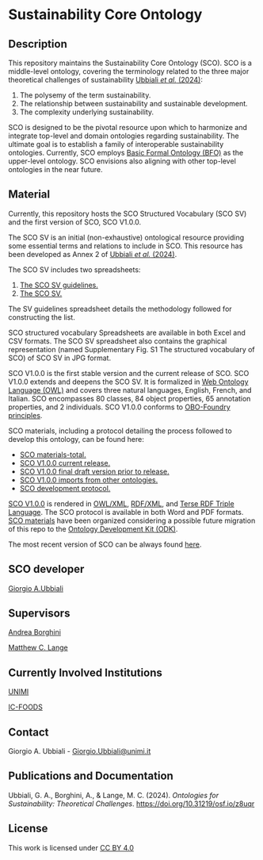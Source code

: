 # Sustainability Core Ontology

## Description

This repository maintains the Sustainability Core Ontology (SCO). SCO is a middle-level ontology, covering the terminology related to the three major theoretical challenges of sustainability [Ubbiali *et al.* (2024)](https://doi.org/10.31219/osf.io/z8uqr ):
1) The polysemy of the term sustainability.
2) The relationship between sustainability and sustainable development.
3) The complexity underlying sustainability.
   
SCO is designed to be the pivotal resource upon which to harmonize and integrate top-level and domain ontologies regarding sustainability. The ultimate goal is to establish a family of interoperable sustainability ontologies. Currently, SCO employs [Basic Formal Ontology (BFO)](https://github.com/BFO-ontology/BFO-2020) as the upper-level ontology. SCO envisions also aligning with other top-level ontologies in the near future.


## Material

Currently, this repository hosts the SCO Structured Vocabulary (SCO SV) and the first version of SCO, SCO V1.0.0. 

The SCO SV is an initial (non-exhaustive) ontological resource providing some essential terms and relations to include in SCO. This resource has been developed as Annex 2 of [Ubbiali *et al.* (2024)](https://doi.org/10.31219/osf.io/z8uqr).

The SCO SV includes two spreadsheets: 

1) [The SCO SV guidelines.](https://github.com/gioUbbiali/Sustainability-Core-Ontology/tree/main/SCO%20SV%20guidelines)
2) [The SCO SV.](https://github.com/gioUbbiali/Sustainability-Core-Ontology/tree/main/SCO%20SV%20guidelines) 

The SV guidelines spreadsheet details the methodology followed for constructing the list.

SCO structured vocabulary Spreadsheets are available in both Excel and CSV formats. The SCO SV spreadsheet also contains the graphical representation (named Supplementary Fig. S1 The structured vocabulary of SCO) of SCO SV in JPG format.

SCO V1.0.0 is the first stable version and the current release of SCO. SCO V1.0.0 extends and deepens the SCO SV. It is formalized in [Web Ontology Language (OWL)](https://www.w3.org/TR/owl2-overview/) and covers three natural languages, English, French, and Italian. SCO encompasses 80 classes, 84 object properties, 65 annotation properties, and 2 individuals. SCO V1.0.0 conforms to [OBO-Foundry principles](https://obofoundry.org/principles/fp-000-summary.html).

SCO materials, including a protocol detailing the process followed to develop this ontology, can be found here:

- [SCO materials-total.](https://github.com/gioUbbiali/Sustainability-Core-Ontology/tree/main/SCO)
- [SCO V1.0.0 current release. ](https://github.com/gioUbbiali/Sustainability-Core-Ontology/tree/main/SCO)
- [SCO V1.0.0 final draft version prior to release. ](https://github.com/gioUbbiali/Sustainability-Core-Ontology/tree/main/SCO/src/ontology)
- [SCO V1.0.0 imports from other ontologies. ](https://github.com/gioUbbiali/Sustainability-Core-Ontology/tree/main/SCO/src/ontology/imports)
- [SCO development protocol. ](https://github.com/gioUbbiali/Sustainability-Core-Ontology/tree/main/SCO/sco%20development%20protocol)

[SCO V1.0.0](https://github.com/gioUbbiali/Sustainability-Core-Ontology/tree/main/SCO) is rendered in [OWL/XML](https://www.w3.org/TR/owl2-overview/), [RDF/XML](https://www.w3.org/TR/rdf-syntax-grammar/), and [Terse RDF Triple Language](https://www.w3.org/TR/turtle/). The SCO protocol is available in both Word and PDF formats. [SCO materials](https://github.com/gioUbbiali/Sustainability-Core-Ontology/tree/main/SCO) have been organized considering a possible future migration of this repo to the [Ontology Development Kit (ODK)](https://github.com/INCATools/ontology-development-kit).

The most recent version of SCO can be always found [here](https://github.com/gioUbbiali/Sustainability-Core-Ontology).

##  SCO developer   

[Giorgio A.Ubbiali](https://orcid.org/0000-0001-7872-1770)

##  Supervisors  

[Andrea Borghini](https://orcid.org/0000-0002-2239-1482)

[Matthew C. Lange](https://orcid.org/0000-0002-6148-7962)


## Currently Involved Institutions

[UNIMI](https://www.unimi.it/it)

[IC-FOODS](https://www.ic-foods.org/)


## Contact

Giorgio A. Ubbiali - Giorgio.Ubbiali@unimi.it


## Publications and Documentation

Ubbiali, G. A., Borghini, A., & Lange, M. C. (2024). *Ontologies for Sustainability: Theoretical Challenges*. https://doi.org/10.31219/osf.io/z8uqr 


## License
This work is licensed under [CC BY 4.0 ](https://creativecommons.org/licenses/by/4.0/)
